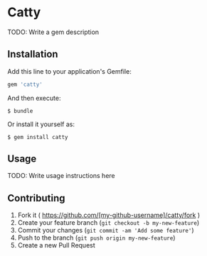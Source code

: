 # Catty

TODO: Write a gem description

## Installation

Add this line to your application's Gemfile:

```ruby
gem 'catty'
```

And then execute:

    $ bundle

Or install it yourself as:

    $ gem install catty

## Usage

TODO: Write usage instructions here

## Contributing

1. Fork it ( https://github.com/[my-github-username]/catty/fork )
2. Create your feature branch (`git checkout -b my-new-feature`)
3. Commit your changes (`git commit -am 'Add some feature'`)
4. Push to the branch (`git push origin my-new-feature`)
5. Create a new Pull Request
